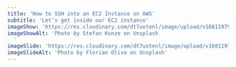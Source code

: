 ```yaml
---
title: 'How to SSH into an EC2 Instance on AWS'
subtitle: 'Let’s get inside our EC2 instance'
imageShow: 'https://res.cloudinary.com/dt7uxtenl/image/upload/v1681197956/articles/creating-ec2/ssh-1_uznjae.jpg'
imageShowAlt: 'Photo by Stefan Kunze on Unsplash
  '
imageSlide: 'https://res.cloudinary.com/dt7uxtenl/image/upload/v1681197956/articles/creating-ec2/ssh-2_fxajho.jpg'
imageSlideAlt: 'Photo by Florian Olivo on Unsplash'
---
```

